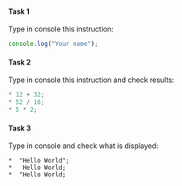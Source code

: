 #### Task 1
Type in console this instruction:
```JavaScript
console.log("Your name");
```

#### Task 2
Type in console this instruction and check results:
```JavaScript
* 12 + 32;
* 52 / 16;
* 5 * 2;
```

#### Task 3
Type in console and check what is displayed:
```
*  "Hello World";
*   Hello World;
*  "Hello World;
```